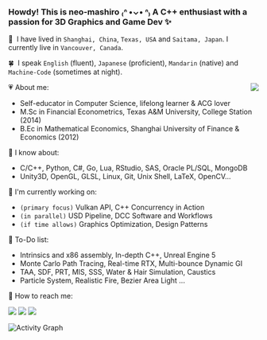 <!--
**neo-mashiro/neo-mashiro** is a ✨ _special_ ✨ repository because its `README.md` (this file) appears on your GitHub profile.
-->

### Howdy! This is neo-mashiro ₍ᐢ •⌄• ᐢ₎ A C++ enthusiast with a passion for 3D Graphics and Game Dev ✨

<!--<img src="https://raw.githubusercontent.com/neo-mashiro/neo-mashiro/master/support/heal.png" width=80% height=80%>-->

:leaves:&nbsp; I have lived in `Shanghai, China`, `Texas, USA` and `Saitama, Japan`. I currently live in `Vancouver, Canada`.  

:four_leaf_clover:&nbsp; I speak `English` (fluent), `Japanese` (proficient), `Mandarin` (native) and `Machine-Code` (sometimes at night).  

<img align="right" src="https://github-readme-stats.vercel.app/api/top-langs/?username=neo-mashiro&hide=Jupyter,html,Roff&theme=buefy&langs_count=9&custom_title=%E2%9D%84%EF%B8%8F%20&nbsp;&nbsp;Top%20Languages&nbsp;&nbsp;%20%E2%98%80%EF%B8%8F&card_width=280&hide_border=true&text_color=888888&bg_color=00000000"/>

:heartpulse: About me:
- Self-educator in Computer Science, lifelong learner & ACG lover  
- M.Sc in Financial Econometrics, Texas A&M University, College Station (2014)  
- B.Ec in Mathematical Economics, Shanghai University of Finance & Economics (2012)

:green_apple: I know about:
- C/C++, Python, C#, Go, Lua, RStudio, SAS, Oracle PL/SQL, MongoDB
- Unity3D, OpenGL, GLSL, Linux, Git, Unix Shell, LaTeX, OpenCV...

:palm_tree: I'm currently working on:
- `(primary focus)` Vulkan API, C++ Concurrency in Action
- `(in parallel)` USD Pipeline, DCC Software and Workflows
- `(if time allows)` Graphics Optimization, Design Patterns

:seedling: To-Do list:
- Intrinsics and x86 assembly, In-depth C++, Unreal Engine 5
- Monte Carlo Path Tracing, Real-time RTX, Multi-bounce Dynamic GI
- TAA, SDF, PRT, MIS, SSS, Water & Hair Simulation, Caustics
- Particle System, Realistic Fire, Bezier Area Light ...

:tea: How to reach me:

<a href="https://github.com/neo-mashiro"><img src="https://img.shields.io/github/followers/neo-mashiro?label=Github&style=social"></a>
<a href="https://www.linkedin.com/in/wentao-lu-90125157"><img src="https://img.shields.io/badge/LinkedIn--_.svg?style=social&logo=linkedin"></a>
<a href="https://twitter.com/neo_mashiro"><img src="https://img.shields.io/twitter/follow/neo_mashiro?label=Twitter&style=social"></a>
<!--<a href="https://www.zhihu.com/people/neo-mashiro"><img src="https://img.shields.io/badge/zhihu--_.svg?style=social&logo=zhihu"></a>-->

![Activity Graph](https://enigmatic-mesa-08203.herokuapp.com/graph?username=neo-mashiro&bg_color=00000000&color=000000&line=1da7f1&point=4aab45&area=true&area_color=00ff00&hide_border=true&custom_title=Contributions%20(Last%2031%20Days))

<!--<img align="right" src="https://github-readme-stats.vercel.app/api?username=neo-mashiro&show_icons=true&count_private=true&theme=buefy&hide=contribs&title_color=000000&custom_title=Summary%20Statistics"/>-->
